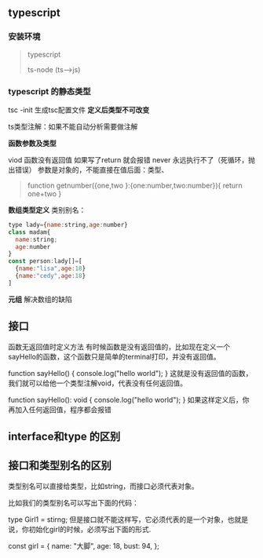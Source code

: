 ## typescript

### 安装环境

> typescript
>
> ts-node (ts-->js)

### typescript 的静态类型



 tsc -init  生成tsc配置文件
**定义后类型不可改变**

  ts类型注解：如果不能自动分析需要做注解

**函数参数及类型**

viod 函数没有返回值 如果写了return 就会报错
never 永远执行不了（死循环，抛出错误）
参数是对象的，不能直接在值后面：类型、

>function getnumber({one,two }:{one:number,two:number}){
>return one+two
>}

**数组类型定义**
类别别名：

```javascript
type lady={name:string,age:number}
class madam{
  name:string;
  age:number
}
const person:lady[]=[
  {name:"lisa",age:18}
  {name:"cedy",age:18}
]
```
**元组**
解决数组的缺陷
## 接口
函数无返回值时定义方法
有时候函数是没有返回值的，比如现在定义一个sayHello的函数，这个函数只是简单的terminal打印，并没有返回值。

function sayHello() {
  console.log("hello world");
}
这就是没有返回值的函数，我们就可以给他一个类型注解void，代表没有任何返回值。

function sayHello(): void {
  console.log("hello world");
}
如果这样定义后，你再加入任何返回值，程序都会报错
## interface和type 的区别
## 接口和类型别名的区别

类型别名可以直接给类型，比如string，而接口必须代表对象。

比如我们的类型别名可以写出下面的代码：

type Girl1 = stirng;
但是接口就不能这样写，它必须代表的是一个对象，也就是说，你初始化girl的时候，必须写出下面的形式.

const girl = {
  name: "大脚",
  age: 18,
  bust: 94,
};
